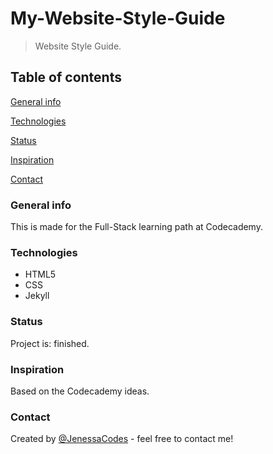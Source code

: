 # My-Website-Style-Guide

>Website Style Guide. 

## Table of contents
[General info](#General-info)

[Technologies](#Technologies)

[Status](#Status)

[Inspiration](#Inspiration)

[Contact](#Contact)
### General info 

This is made for the Full-Stack learning path at Codecademy.

### Technologies

- HTML5
- CSS
- Jekyll

### Status

Project is: finished.

### Inspiration

Based on the Codecademy ideas.

### Contact

Created by [@JenessaCodes](https://www.github.com/JenessaCodes) - feel free to contact me!
